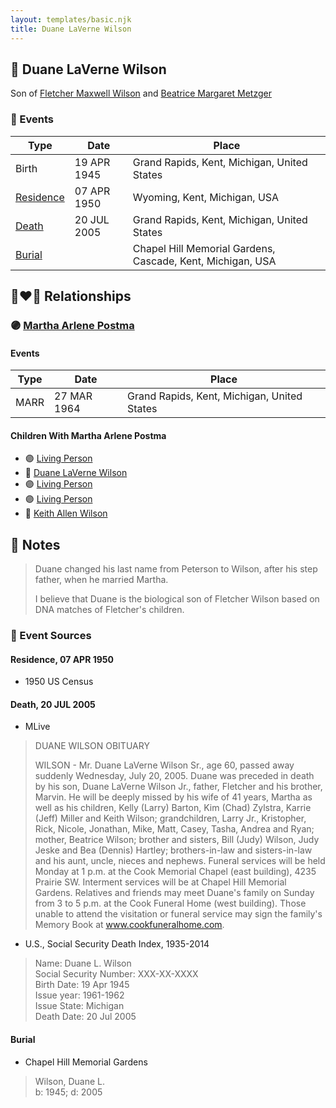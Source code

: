 ```yaml
---
layout: templates/basic.njk
title: Duane LaVerne Wilson
---
```

## 🔵 Duane LaVerne Wilson

Son of [Fletcher Maxwell Wilson](/people/3/32597724) and [Beatrice Margaret Metzger](/people/7/79763948)

### 📆 Events

Type | Date | Place
------ | ------ | ------
Birth | 19 APR 1945 | Grand Rapids, Kent, Michigan, United States
[Residence](#event-1) | 07 APR 1950 | Wyoming, Kent, Michigan, USA
[Death](#event-2) | 20 JUL 2005 | Grand Rapids, Kent, Michigan, United States
[Burial](#event-3) |  | Chapel Hill Memorial Gardens, Cascade, Kent, Michigan, USA

## 👩‍❤️‍👨 Relationships

### 🟣 [Martha Arlene Postma](/people/3/39368292)

#### Events

Type | Date | Place
------ | ------ | ------
MARR | 27 MAR 1964 | Grand Rapids, Kent, Michigan, United States
#### Children With Martha Arlene Postma
* 🟣 [Living Person](/people/9/92555368)
* 🔵 [Duane LaVerne Wilson](/people/2/26268040)
* 🟣 [Living Person](/people/4/47560746)
* 🟣 [Living Person](/people/4/46067436)
* 🔵 [Keith Allen Wilson](/people/3/37910144)
## 📝 Notes
>   
  > Duane changed his last name from Peterson to Wilson, after his step father, when he married Martha.
>   
  > I believe that Duane is the biological son of Fletcher Wilson based on DNA matches of Fletcher's children.
### 📰 Event Sources

#### <a id="event-1"></a> Residence, 07 APR 1950
* 1950 US Census

#### <a id="event-2"></a> Death, 20 JUL 2005
* MLive
>   
  > DUANE WILSON OBITUARY  
  >   
  > WILSON - Mr. Duane LaVerne Wilson Sr., age 60, passed away suddenly Wednesday, July 20, 2005. Duane was preceded in death by his son, Duane LaVerne Wilson Jr., father, Fletcher and his brother, Marvin. He will be deeply missed by his wife of 41 years, Martha as well as his children, Kelly (Larry) Barton, Kim (Chad) Zylstra, Karrie (Jeff) Miller and Keith Wilson; grandchildren, Larry Jr., Kristopher, Rick, Nicole, Jonathan, Mike, Matt, Casey, Tasha, Andrea and Ryan; mother, Beatrice Wilson; brother and sisters, Bill (Judy) Wilson, Judy Jeske and Bea (Dennis) Hartley; brothers-in-law and sisters-in-law and his aunt, uncle, nieces and nephews. Funeral services will be held Monday at 1 p.m. at the Cook Memorial Chapel (east building), 4235 Prairie SW. Interment services will be at Chapel Hill Memorial Gardens. Relatives and friends may meet Duane's family on Sunday from 3 to 5 p.m. at the Cook Funeral Home (west building). Those unable to attend the visitation or funeral service may sign the family's Memory Book at www.cookfuneralhome.com.
* U.S., Social Security Death Index, 1935-2014
>   
  > Name: Duane L. Wilson  
  > Social Security Number: XXX-XX-XXXX  
  > Birth Date: 19 Apr 1945  
  > Issue year: 1961-1962  
  > Issue State: Michigan  
  > Death Date: 20 Jul 2005

#### <a id="event-3"></a> Burial
* Chapel Hill Memorial Gardens
>   
  > Wilson, Duane L.  
  > b: 1945; d: 2005